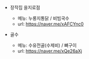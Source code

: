 - 장작집 을지로점
	- 메뉴: 누룽지통닭 / 비빔국수
	- url: https://naver.me/xAFCYnc0

- 골수
	- 메뉴: 수유전골(수제비) / 뼈구이
	- url: https://naver.me/xQe26aXj